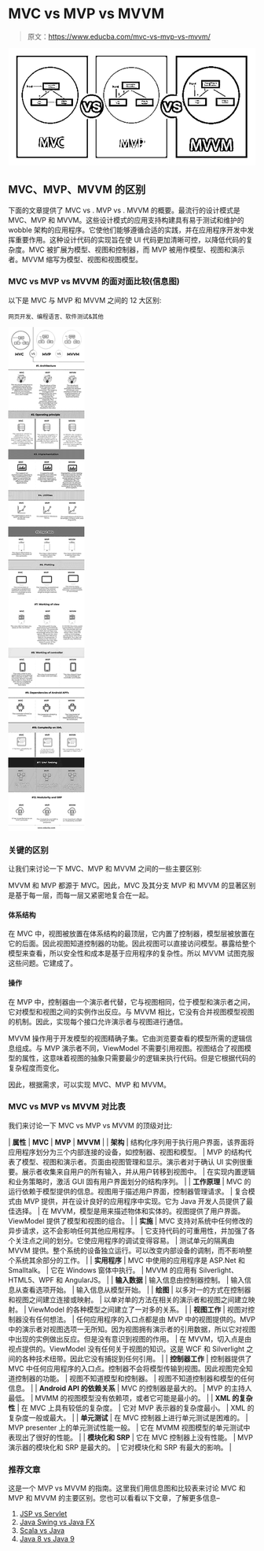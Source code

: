 # MVC vs MVP vs MVVM

> 原文：<https://www.educba.com/mvc-vs-mvp-vs-mvvm/>

![MVC-vs-MVP-vs-MVVM](img/3ed1115512a6c2c12ac71f2578841961.png)



## MVC、MVP、MVVM 的区别

下面的文章提供了 MVC vs . MVP vs . MVVM 的概要。最流行的设计模式是 MVC、MVP 和 MVVM。这些设计模式的应用支持构建具有易于测试和维护的 wobble 架构的应用程序。它使他们能够遵循合适的实践，并在应用程序开发中发挥重要作用。这种设计代码的实现旨在使 UI 代码更加清晰可控，以降低代码的复杂度。MVC 被扩展为模型、视图和控制器，而 MVP 被用作模型、视图和演示者。MVVM 缩写为模型、视图和视图模型。

### MVC vs MVP vs MVVM 的面对面比较(信息图)

以下是 MVC 与 MVP 和 MVVM 之间的 12 大区别:

<small>网页开发、编程语言、软件测试&其他</small>

![MVC vs MVP vs MVVM-info](img/69e9b48cbd09d6d9590ded04845603b4.png)



### 关键的区别

让我们来讨论一下 MVC、MVP 和 MVVM 之间的一些主要区别:

MVVM 和 MVP 都源于 MVC。因此，MVC 及其分支 MVP 和 MVVM 的显著区别是基于每一层，而每一层又紧密地复合在一起。

#### 体系结构

在 MVC 中，视图被放置在体系结构的最顶层，它内置了控制器，模型层被放置在它的后面。因此视图知道控制器的功能。因此视图可以直接访问模型。暴露给整个模型来查看，所以安全性和成本是基于应用程序的复杂性。所以 MVVM 试图克服这些问题。它建成了。

#### 操作

在 MVP 中，控制器由一个演示者代替，它与视图相同，位于模型和演示者之间，它对模型和视图之间的实例作出反应。与 MVVM 相比，它没有合并视图模型视图的机制。因此，实现每个接口允许演示者与视图进行通信。

MVVM 操作用于开发模型的视图精确子集。它由浏览要查看的模型所需的逻辑信息组成。与 MVP 演示者不同，ViewModel 不需要引用视图。视图结合了视图模型的属性，这意味着视图的抽象只需要最少的逻辑来执行代码。但是它根据代码的复杂程度而变化。

因此，根据需求，可以实现 MVC、MVP 和 MVVM。

### MVC vs MVP vs MVVM 对比表

我们来讨论一下 MVC vs MVP vs MVVM 的顶级对比:

| **属性** | **MVC** | **MVP** | **MVVM** |
| **架构** | 结构化序列用于执行用户界面，该界面将应用程序划分为三个内部连接的设备，如控制器、视图和模型。 | MVP 的结构代表了模型、视图和演示者。页面由视图管理和显示。演示者对于确认 UI 实例很重要。展示者收集来自用户的所有输入，并从用户转移到视图中。 | 在实现内置逻辑和业务策略时，激活 GUI 固有用户界面划分的结构序列。 |
| **工作原理** | MVC 的运行依赖于模型提供的信息。视图用于描述用户界面，控制器管理请求。 | 复合模式由 MVP 提供，并在设计良好的应用程序中实现。它为 Java 开发人员提供了最佳选择。 | 在 MVVM，模型是用来描述物体和实体的。视图提供了用户界面。ViewModel 提供了模型和视图的组合。 |
| **实施** | MVC 支持对系统中任何修改的异步请求，这不会影响任何其他应用程序。 | 它支持代码的可重用性，并加强了各个关注点之间的划分。它使应用程序的调试变得容易。 | 测试单元的隔离由 MVVM 提供。整个系统的设备独立运行。可以改变内部设备的调制，而不影响整个系统其余部分的工作。 |
| **实用程序** | MVC 中使用的应用程序是 ASP.Net 和 Smalltalk。 | 它在 Windows 窗体中执行。 | MVVM 的应用有 Silverlight、HTML5、WPF 和 AngularJS。 |
| **输入数据** | 输入信息由控制器控制。 | 输入信息从查看选项开始。 | 输入信息从模型开始。 |
| **绘图** | 以多对一的方式在控制器和视图之间建立连接或映射。 | 以单对单的方法在相关的演示者和视图之间建立映射。 | ViewModel 的各种模型之间建立了一对多的关系。 |
| **视图工作** | 视图对控制器没有任何想法。 | 任何应用程序的入口点都是由 MVP 中的视图提供的。MVP 中的演示者对视图选项一无所知。因为视图拥有演示者的引用数据，所以它对视图中出现的实例做出反应。但是没有意识到视图的作用。 | 在 MVVM，切入点是由视点提供的。ViewModel 没有任何关于视图的知识。这是 WCF 和 Silverlight 之间的各种技术纽带。因此它没有捕捉到任何引用。 |
| **控制器工作** | 控制器提供了 MVC 中任何应用程序的入口点。控制器不会将模型传输到视图。因此视图完全知道控制器的功能。 | 视图不知道模型和控制器。 | 视图不知道控制器和模型的任何信息。 |
| **Android API 的依赖关系** | MVC 的控制器是最大的。 | MVP 的主持人最低。 | MVMM 的视图模型没有依赖项，或者它可能是最小的。 |
| **XML 的复杂性** | 在 MVC 上具有较低的复杂度。 | 它对 MVP 表示器的复杂度最小。 | XML 的复杂度一般或最大。 |
| **单元测试** | 在 MVC 控制器上进行单元测试是困难的。 | MVP presenter 上的单元测试性能一般。 | 它在 MVMM 视图模型的单元测试中表现出了很好的性能。 |
| **模块化和 SRP** | 它在 MVC 控制器上没有性能。 | MVP 演示器的模块化和 SRP 是最大的。 | 它对模块化和 SRP 有最大的影响。 |

### 推荐文章

这是一个 MVP vs MVVM 的指南。这里我们用信息图和比较表来讨论 MVC 和 MVP 和 MVVM 的主要区别。您也可以看看以下文章，了解更多信息–

1.  [JSP vs Servlet](https://www.educba.com/jsp-vs-servlet/)
2.  [Java Swing vs Java FX](https://www.educba.com/java-swing-vs-java-fx/)
3.  [Scala vs Java](https://www.educba.com/scala-vs-java/)
4.  [Java 8 vs Java 9](https://www.educba.com/java-8-vs-java-9/)





